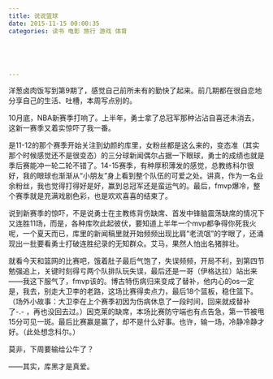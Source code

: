 ```yaml
---
title: 说说篮球
date: 2015-11-15 00:00:35
categories: 读书 电影 旅行 游戏 体育





---
```


洋葱卤肉饭写到第9期了，感觉自己前所未有的勤快了起来。前几期都在很自恋地分享自己的生活、吐槽，本周写点别的。





10月底，NBA新赛季打响了。上半年，勇士拿了总冠军那种沾沾自喜还未消去，这新一赛季又着实惊吓了我一番。



是11-12的那个赛季开始关注到幼颜的库里，女粉丝都是这么来的，变态准（其实那个时候感觉还不是很变态）的三分球新闻偶尔占据一下眼球，勇士的成绩也就是季后赛能冲一轮二轮不错了。14-15赛季，有种厚积薄发的感觉，总教练科尔很好，我的眼球也渐渐从“小朋友”身上看到整个队伍的可爱之处。讲真，作为一名业余粉丝，我也觉得打得好是好，赢到总冠军还是蛮运气的。最后，fmvp爆冷，整个赛季就是充满戏剧色彩，也是欢欢喜喜的结束了。

说到新赛季的惊吓，不是说勇士在主教练背伤缺席、首发中锋脑震荡缺席的情况下又连胜11场，而是，各种库吹此起彼伏，要知道上半年一个mvp都争得你死我火呢，一个夏天而已，库里的新闻稿里就开始频频出现比肩“老流氓”的字眼了，还涌现出一批要看勇士打破连胜纪录的无知群众。艾马，果然人怕出名猪胖壮。



就看今天和篮网的比赛吧，饿着肚子最后气饱了，失误频频，开局不利，到第四节勉强追上，关键时刻得亏两个队排队玩失误，最后还是一哥（伊格达拉）站出来——我这下服气了，fmvp该的。博古特伤病归来变成了替补，他内心的os一定是，我去，别走大卫李的老路，这场比赛得卖点力，最后18个篮板，稳住篮下。（场外小故事：大卫李在上个赛季初因为伤病休息了一段时间，回来就成替补了-.- ，再也没回去过。）因克莱的缺席，本场比赛防守端也有点告急，第一节被甩15分可见一斑。最后比赛赢是赢了，却不是什么好事。也许，输一场，冷静冷静才好。（此处想念科尔。）



莫非，下周要输给公牛了？



——其实，库黑才是真爱。